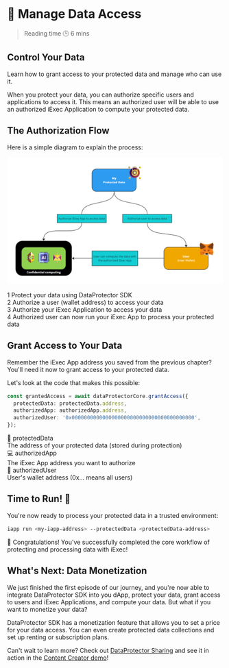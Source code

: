 <script setup>
import GrantAccess from '../../components/GrantAccess.vue';
</script>

# 🔑 Manage Data Access

> Reading time 🕒 6 mins

<div class="hero">
  <div class="hero-content">
    <h2>Control Your Data</h2>
    <p>Learn how to grant access to your protected data and manage who can use it.</p>
  </div>
</div>

<div class="solution-note">
  <p>When you protect your data, you can authorize specific <span class="highlight">users</span> and <span class="highlight">applications</span> to access it. This means an authorized user will be able to use an authorized iExec Application to compute your protected data.</p>
</div>

## The Authorization Flow

Here is a simple diagram to explain the process:

![alt text](/assets/hello-world/process.png)

<div class="process-steps">
  <div class="step">
    <span class="step-number">1</span>
    <span>Protect your data using DataProtector SDK</span>
  </div>
  <div class="step">
    <span class="step-number">2</span>
    <span>Authorize a user (wallet address) to access your data</span>
  </div>
  <div class="step">
    <span class="step-number">3</span>
    <span>Authorize your iExec Application to access your data</span>
  </div>
  <div class="step">
    <span class="step-number">4</span>
    <span>Authorized user can now run your iExec App to process your protected data</span>
  </div>
</div>

## Grant Access to Your Data

<div class="solution-note">
  <p>Remember the <span class="highlight">iExec App address</span> you saved from the previous chapter? You'll need it now to grant access to your protected data.</p>
</div>

<GrantAccess />

Let's look at the code that makes this possible:

```typescript
const grantedAccess = await dataProtectorCore.grantAccess({
  protectedData: protectedData.address,
  authorizedApp: authorizedApp.address,
  authorizedUser: '0x0000000000000000000000000000000000000000',
});
```

<div class="requirements-list">
  <div class="requirement-item">
    <div class="req-title">📄 protectedData</div>
    <span>The address of your protected data (stored during protection)</span>
  </div>
  
  <div class="requirement-item">
    <div class="req-title">💻 authorizedApp</div>
    <span>The iExec App address you want to authorize</span>
  </div>
  
  <div class="requirement-item">
    <div class="req-title">👤 authorizedUser</div>
    <span>User's wallet address (0x... means all users)</span>
  </div>
</div>

## Time to Run! 🚀

You're now ready to process your protected data in a trusted environment:

```sh
iapp run <my-iapp-address> --protectedData <protectedData-address>
```

<div class="solution-note">
  <p>🎉 Congratulations! You've successfully completed the core workflow of protecting and processing data with iExec!</p>
</div>

## What's Next: Data Monetization

We just finished the first episode of our journey, and you're now able to
integrate DataProtector SDK into you dApp, protect your data, grant access to
users and iExec Applications, and compute your data. But what if you want to
monetize your data?

DataProtector SDK has a monetization feature that allows you to set a price for
your data access. You can even create protected data collections and set up
renting or subscription plans.

<div class="help-note">
  <p>Can't wait to learn more? Check out <a href="https://beta.tools.docs.iex.ec/tools/dataProtector/dataProtectorSharing.html" target="_blank">DataProtector Sharing</a> and see it in action in the <a href="https://demo.iex.ec/content-creator/" target="_blank">Content Creator demo</a>!</p>
</div>
